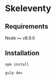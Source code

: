 # Skeleventy

## Requirements

Node `>=` v8.9.0

## Installation

```
npm install
```
```
gulp dev
```
